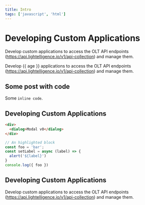 ```yaml
---
title: Intro
tags: ['javascript', 'html']
---
```


# Developing Custom Applications

Develop custom applications to access the OLT API endpoints (https://api.lightelligence.io/v1/api-collection) and manage them.

Develop {{ age }} applications to access the OLT API endpoints (https://api.lightelligence.io/v1/api-collection) and manage them.


## Some post with code

Some `inline code`.

## Developing Custom Applications


```html
<div>
  <dialog>Modal v0</dialog>
</div>
```

```javascript
// An highlighted block
const foo = 'bar';
const setLabel = async (label) => {
  alert('${label}')
}
console.log({ foo })

```


## Developing Custom Applications

Develop custom applications to access the OLT API endpoints (https://api.lightelligence.io/v1/api-collection) and manage them.
